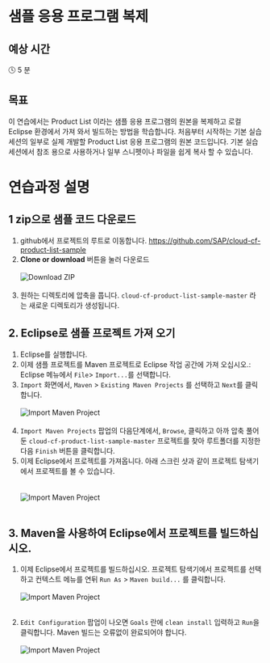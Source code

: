 # 샘플 응용 프로그램 복제

## 예상 시간

:clock4: 5 분

## 목표

이 연습에서는 Product List 이라는 샘플 응용 프로그램의 원본을 복제하고 로컬 Eclipse 환경에서 가져 와서 빌드하는 방법을 학습합니다. 처음부터 시작하는 기본 실습 세션의 일부로 실제 개발할 Product List 응용 프로그램의 원본 코드입니다. 기본 실습 세션에서 참조 용으로 사용하거나 일부 스니펫이나 파일을 쉽게 복사 할 수 있습니다.

# 연습과정 설명

## 1 zip으로 샘플 코드 다운로드
1. github에서 프로젝트의 루트로 이동합니다. https://github.com/SAP/cloud-cf-product-list-sample
2. **Clone or download** 버튼을 눌러 다운로드
<br><br>
![Download ZIP](/img/github_download_zip.png?raw=true)
<br><br>
3. 원하는 디렉토리에 압축을 풉니다. ```cloud-cf-product-list-sample-master``` 라는 새로운 디렉토리가 생성됩니다.

## 2. Eclipse로 샘플 프로젝트 가져 오기
1. Eclipse를 실행합니다.
2. 이제 샘플 프로젝트를 Maven 프로젝트로 Eclipse 작업 공간에 가져 오십시오.: Eclipse 메뉴에서 ```File```> ```Import...```를 선택합니다.
3. ```Import``` 화면에서, ```Maven``` > ```Existing Maven Projects``` 를 선택하고 ```Next```를 클릭합니다.
<br><br>
![Import Maven Project](/img/import_maven_project.png?raw=true)
<br><br>
4. ```Import Maven Projects``` 팝업의 다음단계에서, ```Browse```, 클릭하고 아까 압축 풀어둔 ```cloud-cf-product-list-sample-master``` 프로젝트를 찾아 루트폴더를 지정한 다음 ```Finish``` 버튼을 클릭합니다.
5. 이제 Eclipse에서 프로젝트를 가져옵니다. 아래 스크린 샷과 같이 프로젝트 탐색기에서 프로젝트를 볼 수 있습니다.  
<br><br>
![Import Maven Project](/img/imported_project_eclipse.png?raw=true)
<br><br>

## 3. Maven을 사용하여 Eclipse에서 프로젝트를 빌드하십시오.  

1. 이제 Eclipse에서 프로젝트를 빌드하십시오. 프로젝트 탐색기에서 프로젝트를 선택하고 컨텍스트 메뉴를 연뒤 ```Run As``` > ```Maven build...``` 를 클릭합니다.
<br><br>
![Import Maven Project](/img/run_maven_build.png?raw=true)
<br><br>

2. ```Edit Configuration``` 팝업이 나오면 ```Goals``` 란에 ```clean install``` 입력하고 ```Run```을 클릭합니다. Maven 빌드는 오류없이 완료되어야 합니다.
<br><br>
![Import Maven Project](/img/maven_clean_install.png?raw=true)
<br><br>
